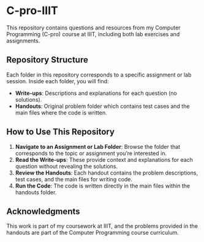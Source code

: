# C-pro-IIIT

This repository contains questions and resources from my Computer Programming (C-pro) course at IIIT, including both lab exercises and assignments.

## Repository Structure

Each folder in this repository corresponds to a specific assignment or lab session. Inside each folder, you will find:

- **Write-ups**: Descriptions and explanations for each question (no solutions).
- **Handouts**: Original problem folder which contains test cases and the main files where the code is written.

## How to Use This Repository

1. **Navigate to an Assignment or Lab Folder**: Browse the folder that corresponds to the topic or assignment you’re interested in.
2. **Read the Write-ups**: These provide context and explanations for each question without revealing the solutions.
3. **Review the Handouts**: Each handout contains the problem descriptions, test cases, and the main files for writing code.
4. **Run the Code**: The code is written directly in the main files within the handouts folder.

## Acknowledgments

This work is part of my coursework at IIIT, and the problems provided in the handouts are part of the Computer Programming course curriculum.

